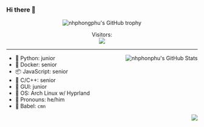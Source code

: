 ### Hi there 👋

<div align="center">
  <img src="https://github-profile-trophy.vercel.app/?username=phongphunguyenhoang&column=-1&theme=tokyonight" alt="nhphongphu's GitHub trophy">
</div>

<p align="center"> 
  Visitors: <br>
  <img src="https://profile-counter.glitch.me/phongphunguyenhoang/count.svg" />
</p>

<hr>

<img align="right" src="https://github-readme-stats.vercel.app/api?username=phongphunguyenhoang&show_icons=true&theme=tokyonight" alt="nhphonphu's GitHub Stats">


- 🐍 Python: junior
- 🦈 Docker: senior
- 📦 JavaScript: senior
- 👀 C/C++: senior
- 📱 GUI: junior
- 🍥 OS: Arch Linux w/ Hyprland
- 💭 Pronouns: he/him
- 📣 Babel: `cmn`

<div>
  <p align=right>
    <img src="https://github-readme-stats.vercel.app/api/top-langs/?username=phongphunguyenhoang&layout=compact&theme=tokyonight">
  </p>
</div>

